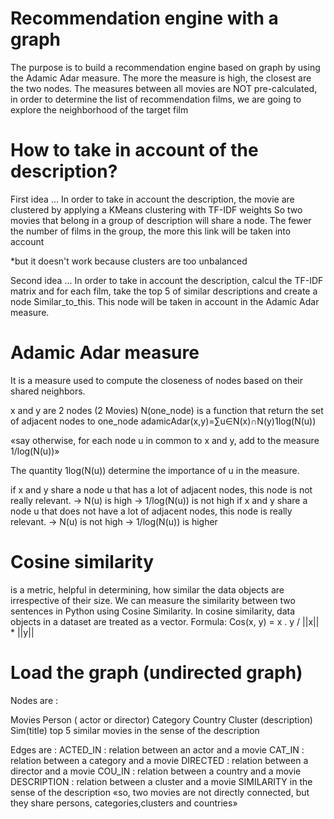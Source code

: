 # Recommendation engine with a graph
The purpose is to build a recommendation engine based on graph by using the Adamic Adar measure.
The more the measure is high, the closest are the two nodes.
The measures between all movies are NOT pre-calculated, in order to determine the list of recommendation films, we are going to explore the neighborhood of the target film
# How to take in account of the description?
First idea ...
In order to take in account the description, the movie are clustered by applying a KMeans clustering with TF-IDF weights
So two movies that belong in a group of description will share a node.
The fewer the number of films in the group, the more this link will be taken into account

*but it doesn't work because clusters are too unbalanced

Second idea ...
In order to take in account the description, calcul the TF-IDF matrix
and for each film, take the top 5 of similar descriptions and create a node Similar_to_this. This node will be taken in account in the Adamic Adar measure.
# Adamic Adar measure
It is a measure used to compute the closeness of nodes based on their shared neighbors.

x and y are 2 nodes (2 Movies)
N(one_node) is a function that return the set of adjacent nodes to one_node
adamicAdar(x,y)=∑u∈N(x)∩N(y)1log(N(u)) 

«say otherwise, for each node u in common to x and y, add to the measure 1/log(N(u))»

The quantity  1log(N(u))  determine the importance of u in the measure.

if x and y share a node u that has a lot of adjacent nodes, this node is not really relevant. → N(u) is high → 1/log(N(u)) is not high
if x and y share a node u that does not have a lot of adjacent nodes, this node is really relevant.
→ N(u) is not high → 1/log(N(u)) is higher

# Cosine similarity
is a metric, helpful in determining, how similar the data objects are irrespective of their size. We can measure the similarity between two sentences in Python using Cosine Similarity. In cosine similarity, data objects in a dataset are treated as a vector.
Formula: Cos(x, y) = x . y / ||x|| * ||y||

# Load the graph (undirected graph)
Nodes are :

Movies
Person ( actor or director)
Category
Country
Cluster (description)
Sim(title) top 5 similar movies in the sense of the description

Edges are :
ACTED_IN : relation between an actor and a movie
CAT_IN : relation between a category and a movie
DIRECTED : relation between a director and a movie
COU_IN : relation between a country and a movie
DESCRIPTION : relation between a cluster and a movie
SIMILARITY in the sense of the description
«so, two movies are not directly connected, but they share persons, categories,clusters and countries»
